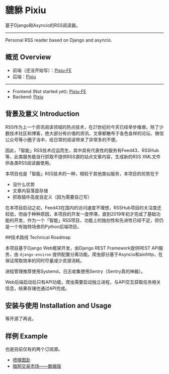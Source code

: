 # 貔貅 Pixiu
基于Django和Asyncio的RSS阅读器。

---

Personal RSS reader based on Django and asyncio.

## 概览 Overview
- 前端（还没开始写）：[Pixiu-FE](https://github.com/40huo/pixiu-fe.git)
- 后端：[Pixiu](https://github.com/40huo/pixiu.git)

---

- Frontend (Not started yet): [Pixiu-FE](https://github.com/40huo/pixiu-fe.git)
- Backend: [Pixiu](https://github.com/40huo/pixiu.git)

## 背景及意义 Introduction

RSS作为上一个资讯阅读领域的热点技术，在21世纪的今天已经举步维艰，除了少数技术社区和博客，绝大部分有价值的资讯、文章都散布于各色各样的论坛、微信公众号等小圈子当中，给日常的阅读带来了非常多的不便。

因此，「智能」RSS技术应运而生，其中具有代表性的服务有Feed43、RSSHub等，此类服务能自行抓取不提供RSS源的站点文章内容，生成新的RSS XML文件供各类RSS阅读器使用。

本项目也是「智能」RSS技术的一种，相较于其他类似服务，本项目的优势在于

- 没什么优势
- 文章内容落盘存储
- 抓取插件高度自定义（因为需要自己写）

在本项目启动之初，Feed43在国内的访问速度不理想，RSSHub项目的关注度还较低，但由于种种原因，本项目的开发一度停滞，直到2019年初才完成了基础功能的开发，作为一个「智能」RSS项目，功能上的独创性和先进性已经不足，但仍是一个有独特场景的Python后端项目。

##技术路线 Technical Roadmap

本项目基于Django Web框架开发，由Django REST Framework提供REST API服务，由 `django-environ` 提供配置分离功能。爬虫部分基于Asyncio和aiohttp，在保证爬取效率的同时尽量减少资源消耗。

进程管理推荐使用Systemd，日志收集使用Sentry（Sentry真的神器）。

Web后端启动后只有API功能，爬虫需要启动独立进程，与API交互获取任务相关信息，结果存储也通过API完成。

## 安装与使用 Installation and Usage

等开源了再说。

## 样例 Example

也是目前仅有的两个订阅源。

- [喷嚏图卦](https://pixiu.40huo.cn/rss/喷嚏图卦/)
- [暗网交易市场——数据版](https://pixiu.40huo.cn/rss/暗网交易市场/)
